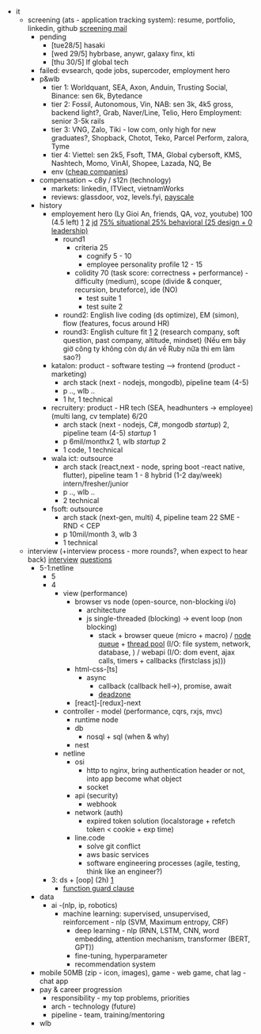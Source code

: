 - it
	- screening (ats - application tracking system): resume, portfolio, linkedin, github  [screening mail](https://docs.google.com/document/d/1y0VItqH6DskdeCVprv90CKCHmqX_QpQiREInf3Dqui0/edit?usp=sharing)
		 - pending
			 - [tue28/5] hasaki
			 - [wed 29/5] hybrbase, anywr, galaxy finx, kti
			 - [thu 30/5] lf global tech
		 - failed: evsearch, qode jobs, supercoder, employment hero
		- p&wlb
			- tier 1: Worldquant, SEA, Axon, Anduin, Trusting Social, Binance: sen 6k, Bytedance
			- tier 2: Fossil, Autonomous, Vin, NAB: sen 3k, 4k5 gross, backend light?, Grab, Naver/Line, Telio, Hero Employment: senior 3-5k rails
			- tier 3: VNG, Zalo, Tiki - low com, only high for new graduates?, Shopback, Chotot, Teko, Parcel Perform, zalora, Tyme
			- tier 4: Viettel: sen 2k5, Fsoft, TMA, Global cybersoft, KMS, Nashtech, Momo, VinAI, Shopee, Lazada, NQ, Be
			- env ([cheap companies](https://qr.ae/pveoxj))
		- compensation ~ c8y / s12n (technology)
			- markets: linkedin, ITViect, vietnamWorks
			- reviews: glassdoor, voz, levels.fyi, [payscale](https://www.payscale.com/research/CN/Job=Software_Engineer/Salary)
		- history
			- employement hero  (Ly Gioi An, friends, QA, voz, youtube) 100 (4.5 left) [1](https://voz.vn/t/thread-tong-hop-chia-se-ve-muc-luong-tai-cac-cong-ty-part-2.515355/post-27554372)  [2](https://voz.vn/t/event-box-cntt-2023-chia-se-kinh-nghiem-phong-van.694369/post-23521883) [jd](https://www.linkedin.com/jobs/view/3867616151/?refId=0b8e05c5-c234-4901-a955-e3d7dab3c9b7&trackingId=%2B9tEhyN5Tk6PxSahbDu1%2Fg%3D%3D) [75% situational 25% behavioral (25 design + 0 leadership)](https://www.youtube.com/watch?v=0Z9RW_hhUT4&t=330s)
				- round1
					- criteria 25
						- cognify 5 - 10
						- employee personality profile 12 - 15
					- colidity 70 (task score: correctness + performance) - difficulty (medium), scope (divide & conquer, recursion, bruteforce), ide (NO)
						- test suite 1
						- test suite 2
				- round2: English live coding (ds optimize), EM (simon), flow (features, focus around HR)
				- round3: English culture fit [1](https://reviewcongty.com/companies/employment-hero/review/61d5b83f5c627f39a5f648cc) [2](https://www.youtube.com/watch?v=y-ueVqgeq9M&t=123s) (research company, soft question, past company, altitude, mindset) (Nếu em bây giờ công ty không còn dự án về Ruby nữa thì em làm sao?)
			- katalon: product - software testing --> frontend (product - marketing)
				- arch stack (next - nodejs, mongodb), pipeline team (4-5)
				- p .., wlb ..
				- 1 hr, 1 technical
			- recruitery: product - HR tech (SEA, headhunters -> employee) (multi lang, cv template) 6/20
				- arch stack (next - nodejs, C#, mongodb *startup*) 2, pipeline team (4-5) *startup* 1
				- p 6mil/monthx2 1, wlb *startup* 2
				- 1 code, 1 technical
			- wala ict: outsource
				- arch stack (react,next - node, spring boot -react native, flutter), pipeline team 1 - 8 hybrid (1-2 day/week) intern/fresher/junior
				- p .., wlb ..
				- 2 technical
			- fsoft: outsource
				- arch stack (next-gen, multi) 4, pipeline team 22 SME - RND < CEP
				- p 10mil/month 3, wlb 3
				- 1 technical
	- interview (+interview process - more rounds?, when expect to hear back) [interview](https://docs.google.com/document/d/1Iw9sBx5SfU7gMc1zazWYM6ZtiWlHE7rGsRUrMZdiBgA/edit) [questions](https://www.inc.com/jeff-haden/27-most-commonly-asked-job-interviewers-questions-and-answers.html)
		- 5-1:netline
			- 5
			- 4
				- view (performance)
					- browser vs node (open-source, non-blocking i/o)
						- architecture
						- js single-threaded (blocking)  -> event loop (non blocking)
							- stack + browser queue (micro + macro) / [node queue](https://www.youtube.com/watch?v=AiPrW8zAiL4) + [thread pool](https://dev.to/jasmin/difference-between-the-event-loop-in-browser-and-node-js-1113) (I/O: file system, network, database, ) / webapi (I/O: dom event, ajax calls, timers + callbacks (firstclass js))) 
					- html-css-[ts]
						- async
							- callback (callback hell->), promise, await
							- [deadzone](https://www.freecodecamp.org/news/what-is-dead-zone-in-javascript/?ref=dailydev)
					- [react]-[redux]-next
				- controller - model (performance, cqrs, rxjs, mvc)
					- runtime node
					- db
						- nosql + sql (when & why)
					- nest
				- netline
					- osi
						- http to nginx, bring authentication header or not, into app become what object
						- socket
					- api (security)
						- webhook
					- network (auth)
						- expired token solution (localstorage + refetch token < cookie + exp time)
					- line.code
						- solve git conflict
						- aws basic services
						- software engineering processes (agile, testing, think like an engineer?)
			- 3: ds + [oop] (2h) [1](https://voz.vn/t/tong-hop-ke-ve-nhung-bai-coding-challenge-khi-phong-van-it.27324/post-706933)
				- [function guard clause](https://www.youtube.com/watch?v=CFRhGnuXG-4)
		- data
			- ai -(nlp, ip, robotics) 
				- machine learning: supervised, unsupervised, reinforcement - nlp (SVM, Maximum entropy, CRF)
					- deep learning - nlp (RNN, LSTM, CNN, word embedding, attention mechanism, transformer (BERT, GPT)) 
					- fine-tuning, hyperparameter
					- recommendation system
		- mobile 50MB (zip - icon, images), game - web game, chat lag - chat app
		- pay & career progression
			- responsibility - my top problems, priorities 
			- arch - technology (future)
			- pipeline - team, training/mentoring
		- wlb